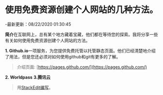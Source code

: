 # 使用免费资源创建个人网站的几种方法。

-最新更新：08/22/2020 01:30:45

**简介**在互联网上，总有某个地方藏着宝藏，他们都在等待您的探索。我将分享一些有关如何使用免费资源创建个人网站的方法。

**1. Github.io**一项服务，为您提供免费托管以托管静态页面。他们已经清楚地介绍了用法，但是您还必须对如何使用github和git有更多的了解。

> 介绍页面: [https://pages.github.com/](https://pages.github.com/)

**2. Worldpass**
**3.腾讯云**

> 用[StackEdit编写](https://stackedit.io/)。

<!--stackedit_data:
eyJwcm9wZXJ0aWVzIjoidGl0bGU6IEEgRmV3IFdheXMgb2YgVX
NpbmcgRnJlZSBSZXNvdXJjZXMgdG8gQ3JlYXRlIGEgUGVyc29u
YWwgV2Vic2l0ZS5cbmF1dGhvcjogSmlhbGluIExpXG50YWdzOi
BmcmVlXG5jYXRlZ29yaWVzOiByZXNvdXJjZVxuIiwiaGlzdG9y
eSI6WzE3MDc1NDEyODhdfQ==
-->
